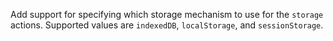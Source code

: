 Add support for specifying which storage mechanism to use for the `storage` actions. Supported
values are `indexedDB`, `localStorage`, and `sessionStorage`.
